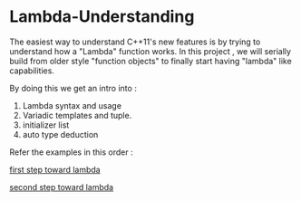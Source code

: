 # Lambda-Understanding

The easiest way to understand C++11's new features is by trying to understand how a "Lambda" function works. In this project , we will serially build from older style "function objects" to finally start having "lambda" like capabilities.

By doing this we get an intro into :

1) Lambda syntax and usage
2) Variadic templates and tuple.
3) initializer list
4) auto type deduction

Refer the examples in this order : 

[first step toward lambda](https://github.com/SKashyap/Lambda-Understanding/blob/master/Lambda.h)

[second step toward lambda](https://github.com/SKashyap/Lambda-Understanding/blob/master/LambdaPart2.h)



